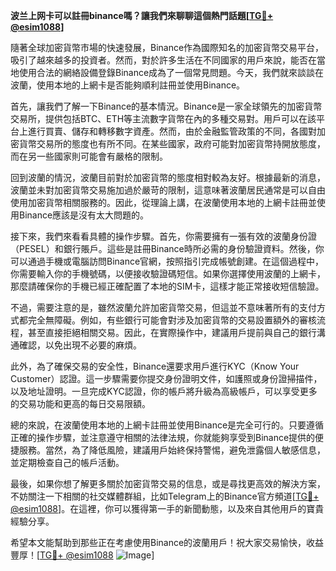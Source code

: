 **波兰上网卡可以註冊binance嗎？讓我們來聊聊這個熱門話題[[TG💪+ @esim1088](https://t.me/s/esim1088)]**

隨著全球加密貨幣市場的快速發展，Binance作為國際知名的加密貨幣交易平台，吸引了越來越多的投資者。然而，對於許多生活在不同國家的用戶來說，能否在當地使用合法的網絡設備登錄Binance成為了一個常見問題。今天，我們就來談談在波蘭，使用本地的上網卡是否能夠順利註冊並使用Binance。

首先，讓我們了解一下Binance的基本情況。Binance是一家全球領先的加密貨幣交易所，提供包括BTC、ETH等主流數字貨幣在內的多種交易對。用戶可以在該平台上進行買賣、儲存和轉移數字資產。然而，由於金融監管政策的不同，各國對加密貨幣交易所的態度也有所不同。在某些國家，政府可能對加密貨幣持開放態度，而在另一些國家則可能會有嚴格的限制。

回到波蘭的情況，波蘭目前對於加密貨幣的態度相對較為友好。根據最新的消息，波蘭並未對加密貨幣交易施加過於嚴苛的限制，這意味著波蘭居民通常是可以自由使用加密貨幣相關服務的。因此，從理論上講，在波蘭使用本地的上網卡註冊並使用Binance應該是沒有太大問題的。

接下來，我們來看看具體的操作步驟。首先，你需要擁有一張有效的波蘭身份證（PESEL）和銀行賬戶。這些是註冊Binance時所必需的身份驗證資料。然後，你可以通過手機或電腦訪問Binance官網，按照指引完成帳號創建。在這個過程中，你需要輸入你的手機號碼，以便接收驗證碼短信。如果你選擇使用波蘭的上網卡，那麼請確保你的手機已經正確配置了本地的SIM卡，這樣才能正常接收短信驗證。

不過，需要注意的是，雖然波蘭允許加密貨幣交易，但這並不意味著所有的支付方式都完全無障礙。例如，有些銀行可能會對涉及加密貨幣的交易設置額外的審核流程，甚至直接拒絕相關交易。因此，在實際操作中，建議用戶提前與自己的銀行溝通確認，以免出現不必要的麻煩。

此外，為了確保交易的安全性，Binance還要求用戶進行KYC（Know Your Customer）認證。這一步驟需要你提交身份證明文件，如護照或身份證掃描件，以及地址證明。一旦完成KYC認證，你的帳戶將升級為高級帳戶，可以享受更多的交易功能和更高的每日交易限額。

總的來說，在波蘭使用本地的上網卡註冊並使用Binance是完全可行的。只要遵循正確的操作步驟，並注意遵守相關的法律法規，你就能夠享受到Binance提供的便捷服務。當然，為了降低風險，建議用戶始終保持警惕，避免泄露個人敏感信息，並定期檢查自己的帳戶活動。

最後，如果你想了解更多關於加密貨幣交易的信息，或是尋找更高效的解決方案，不妨關注一下相關的社交媒體群組，比如Telegram上的Binance官方頻道[[TG💪+ @esim1088](https://t.me/s/esim1088)]。在這裡，你可以獲得第一手的新聞動態，以及來自其他用戶的寶貴經驗分享。

希望本文能幫助到那些正在考慮使用Binance的波蘭用戶！祝大家交易愉快，收益豐厚！[[TG💪+ @esim1088](https://t.me/s/esim1088) ![Image](https://i.postimg.cc/4NQfJmqS/Snipaste-2025-05-13-00-14-12.png)]